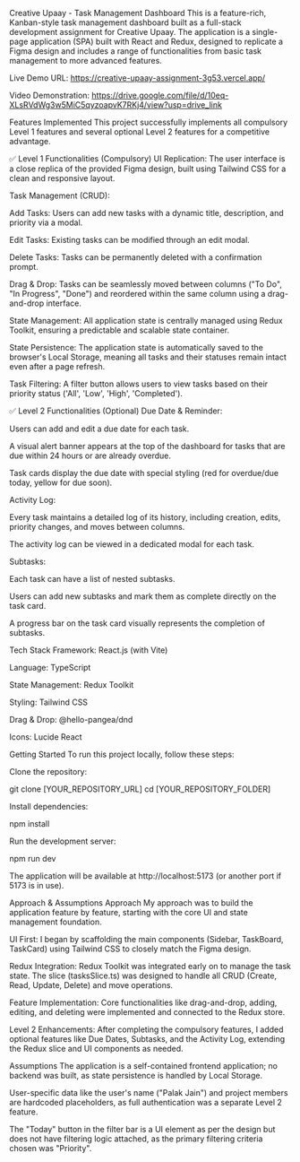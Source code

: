 Creative Upaay - Task Management Dashboard
This is a feature-rich, Kanban-style task management dashboard built as a full-stack development assignment for Creative Upaay. The application is a single-page application (SPA) built with React and Redux, designed to replicate a Figma design and includes a range of functionalities from basic task management to more advanced features.

Live Demo URL: https://creative-upaay-assignment-3g53.vercel.app/

Video Demonstration: https://drive.google.com/file/d/10eq-XLsRVdWg3w5MiC5qyzoapvK7RKj4/view?usp=drive_link

Features Implemented
This project successfully implements all compulsory Level 1 features and several optional Level 2 features for a competitive advantage.

✅ Level 1 Functionalities (Compulsory)
UI Replication: The user interface is a close replica of the provided Figma design, built using Tailwind CSS for a clean and responsive layout.

Task Management (CRUD):

Add Tasks: Users can add new tasks with a dynamic title, description, and priority via a modal.

Edit Tasks: Existing tasks can be modified through an edit modal.

Delete Tasks: Tasks can be permanently deleted with a confirmation prompt.

Drag & Drop: Tasks can be seamlessly moved between columns ("To Do", "In Progress", "Done") and reordered within the same column using a drag-and-drop interface.

State Management: All application state is centrally managed using Redux Toolkit, ensuring a predictable and scalable state container.

State Persistence: The application state is automatically saved to the browser's Local Storage, meaning all tasks and their statuses remain intact even after a page refresh.

Task Filtering: A filter button allows users to view tasks based on their priority status ('All', 'Low', 'High', 'Completed').

✅ Level 2 Functionalities (Optional)
Due Date & Reminder:

Users can add and edit a due date for each task.

A visual alert banner appears at the top of the dashboard for tasks that are due within 24 hours or are already overdue.

Task cards display the due date with special styling (red for overdue/due today, yellow for due soon).

Activity Log:

Every task maintains a detailed log of its history, including creation, edits, priority changes, and moves between columns.

The activity log can be viewed in a dedicated modal for each task.

Subtasks:

Each task can have a list of nested subtasks.

Users can add new subtasks and mark them as complete directly on the task card.

A progress bar on the task card visually represents the completion of subtasks.

Tech Stack
Framework: React.js (with Vite)

Language: TypeScript

State Management: Redux Toolkit

Styling: Tailwind CSS

Drag & Drop: @hello-pangea/dnd

Icons: Lucide React

Getting Started
To run this project locally, follow these steps:

Clone the repository:

git clone [YOUR_REPOSITORY_URL]
cd [YOUR_REPOSITORY_FOLDER]

Install dependencies:

npm install

Run the development server:

npm run dev

The application will be available at http://localhost:5173 (or another port if 5173 is in use).

Approach & Assumptions
Approach
My approach was to build the application feature by feature, starting with the core UI and state management foundation.

UI First: I began by scaffolding the main components (Sidebar, TaskBoard, TaskCard) using Tailwind CSS to closely match the Figma design.

Redux Integration: Redux Toolkit was integrated early on to manage the task state. The slice (tasksSlice.ts) was designed to handle all CRUD (Create, Read, Update, Delete) and move operations.

Feature Implementation: Core functionalities like drag-and-drop, adding, editing, and deleting were implemented and connected to the Redux store.

Level 2 Enhancements: After completing the compulsory features, I added optional features like Due Dates, Subtasks, and the Activity Log, extending the Redux slice and UI components as needed.

Assumptions
The application is a self-contained frontend application; no backend was built, as state persistence is handled by Local Storage.

User-specific data like the user's name ("Palak Jain") and project members are hardcoded placeholders, as full authentication was a separate Level 2 feature.

The "Today" button in the filter bar is a UI element as per the design but does not have filtering logic attached, as the primary filtering criteria chosen was "Priority".
